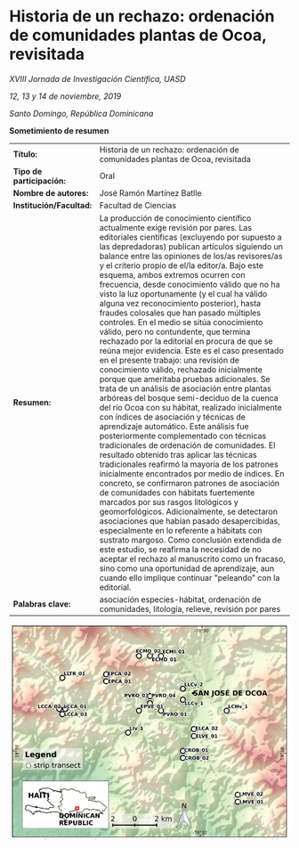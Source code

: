 # Historia de un rechazo: ordenación de comunidades plantas de Ocoa, revisitada

*XVIII Jornada de Investigación Científica, UASD*

*12, 13 y 14 de noviembre, 2019*

*Santo Domingo, República Dominicana*


**Sometimiento de resumen**

| | |
|:--|:-----------|
| **Título:** | Historia de un rechazo: ordenación de comunidades plantas de Ocoa, revisitada |
| **Tipo de participación:** | Oral |
| **Nombre de autores:** | José Ramón Martínez Batlle |
| **Institución/Facultad:** | Facultad de Ciencias |
| **Resumen:** | La producción de conocimiento científico actualmente exige revisión por pares. Las editoriales científicas (excluyendo por supuesto a las depredadoras) publican artículos siguiendo un balance entre las opiniones de los/as revisores/as y el criterio propio de el/la editor/a. Bajo este esquema, ambos extremos ocurren con frecuencia, desde conocimiento válido que no ha visto la luz oportunamente (y el cual ha válido alguna vez reconocimiento posterior), hasta fraudes colosales que han pasado múltiples controles. En el medio se sitúa conocimiento válido, pero no contundente, que termina rechazado por la editorial en procura de que se reúna mejor evidencia. Este es el caso presentado en el presente trabajo: una revisión de conocimiento válido, rechazado inicialmente porque que ameritaba pruebas adicionales. Se trata de un análisis de asociación entre plantas arbóreas del bosque semi-deciduo de la cuenca del río Ocoa con su hábitat, realizado inicialmente con índices de asociación y técnicas de aprendizaje automático. Este análisis fue posteriormente complementado con técnicas tradicionales de ordenación de comunidades. El resultado obtenido tras aplicar las técnicas tradicionales reafirmó la mayoría de los patrones inicialmente encontrados por medio de índices. En concreto, se confirmaron patrones de asociación de comunidades con hábitats fuertemente marcados por sus rasgos litológicos y geomorfológicos. Adicionalmente, se detectaron asociaciones que habían pasado desapercibidas, especialmente en lo referente a hábitats con sustrato margoso. Como conclusión extendida de este estudio, se reafirma la necesidad de no aceptar el rechazo al manuscrito como un fracaso, sino como una oportunidad de aprendizaje, aun cuando ello implique continuar "peleando" con la editorial. |
| **Palabras clave:** | asociación especies-hábitat, ordenación de comunidades, litología, relieve, revisión por pares |

![](mapa-transectos-ocoa.png)